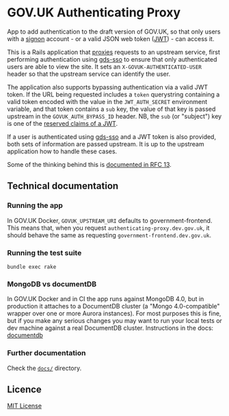 # GOV.UK Authenticating Proxy

App to add authentication to the draft version of GOV.UK, so that only users with
a [signon][] account - or a valid JSON web token ([JWT]) - can access it.

This is a Rails application that [proxies][] requests to an upstream service, first
performing authentication using [gds-sso][] to ensure that only authenticated
users are able to view the site. It sets an `X-GOVUK-AUTHENTICATED-USER` header
so that the upstream service can identify the user.

The application also supports bypassing authentication via a valid JWT token.
If the URL being requested includes a `token` querystring containing a valid
token encoded with the value in the `JWT_AUTH_SECRET` environment variable, and
that token contains a `sub` key, the value of that key is passed upstream in
the `GOVUK_AUTH_BYPASS_ID` header. NB, the `sub` (or "subject") key is one of the
[reserved claims of a JWT][].

If a user is authenticated using [gds-sso][] and a JWT token is also provided, both
sets of information are passed upstream. It is up to the upstream application how
to handle these cases.

Some of the thinking behind this is [documented in RFC 13][rfc].

[rfc]: https://github.com/alphagov/govuk-rfcs/blob/master/rfc-013-thoughts-on-access-limiting-in-draft.md
[JWT]: https://jwt.io/
[reserved claims of a JWT]: https://auth0.com/docs/tokens/jwt-claims#reserved-claims
[gds-sso]: http://github.com/alphagov/gds-sso
[proxies]: https://github.com/ncr/rack-proxy

## Technical documentation

### Running the app

In GOV.UK Docker, `GOVUK_UPSTREAM_URI` defaults to government-frontend. This
means that, when you request `authenticating-proxy.dev.gov.uk`, it should behave
the same as requesting `government-frontend.dev.gov.uk`.

### Running the test suite

```
bundle exec rake
```

### MongoDB vs documentDB

In GOV.UK Docker and in CI the app runs against MongoDB 4.0, but in production
it attaches to a DocumentDB cluster (a "Mongo 4.0-compatible" wrapper over one
or more Aurora instances). For most purposes this is fine, but if you make any
serious changes you may want to run your local tests or dev machine against a
real DocumentDB cluster. Instructions in the docs: [documentdb](docs/documentdb) 



### Further documentation

Check the [`docs/`](docs/) directory.

## Licence

[MIT License](LICENCE)

[signon]: https://github.com/alphagov/signon

